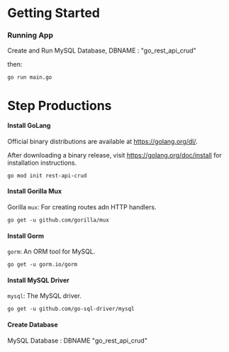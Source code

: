 # Getting Started
### Running App

Create and Run MySQL Database, DBNAME : "go_rest_api_crud"

then:

    go run main.go


# Step Productions

#### Install GoLang
Official binary distributions are available at https://golang.org/dl/.

After downloading a binary release, visit https://golang.org/doc/install
for installation instructions.

    go mod init rest-api-crud

#### Install Gorilla Mux
Gorilla `mux`: For creating routes adn HTTP handlers.
    
    go get -u github.com/gorilla/mux
    

#### Install Gorm
`gorm`: An ORM tool for MySQL.
    
    go get -u gorm.io/gorm
    

#### Install MySQL Driver
`mysql`: The MySQL driver.
    
    go get -u github.com/go-sql-driver/mysql
    

#### Create Database 

MySQL Database : DBNAME "go_rest_api_crud"